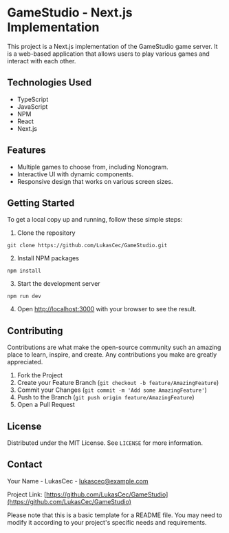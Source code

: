 # GameStudio - Next.js Implementation

This project is a Next.js implementation of the GameStudio game server. It is a web-based application that allows users to play various games and interact with each other.

## Technologies Used

- TypeScript
- JavaScript
- NPM
- React
- Next.js

## Features

- Multiple games to choose from, including Nonogram.
- Interactive UI with dynamic components.
- Responsive design that works on various screen sizes.

## Getting Started

To get a local copy up and running, follow these simple steps:

1. Clone the repository
```
git clone https://github.com/LukasCec/GameStudio.git
```
2. Install NPM packages
```
npm install
```
3. Start the development server
```
npm run dev
```
4. Open [http://localhost:3000](http://localhost:3000) with your browser to see the result.

## Contributing

Contributions are what make the open-source community such an amazing place to learn, inspire, and create. Any contributions you make are greatly appreciated.

1. Fork the Project
2. Create your Feature Branch (`git checkout -b feature/AmazingFeature`)
3. Commit your Changes (`git commit -m 'Add some AmazingFeature'`)
4. Push to the Branch (`git push origin feature/AmazingFeature`)
5. Open a Pull Request

## License

Distributed under the MIT License. See `LICENSE` for more information.

## Contact

Your Name - LukasCec - lukascec@example.com

Project Link: [https://github.com/LukasCec/GameStudio](https://github.com/LukasCec/GameStudio)

Please note that this is a basic template for a README file. You may need to modify it according to your project's specific needs and requirements.
